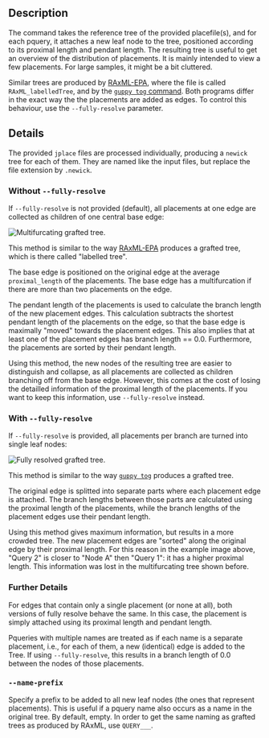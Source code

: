 ## Description

The command takes the reference tree of the provided placefile(s), and for each pquery, it attaches a new leaf node to the tree, positioned according to its proximal length and pendant length. The resulting tree is useful to get an overview of the distribution of placements. It is mainly intended to view a few placements. For large samples, it might be a bit cluttered.

Similar trees are produced by [RAxML-EPA](http://sco.h-its.org/exelixis/web/software/epa/index.html), where the file is called `RAxML_labelledTree`, and by the [`guppy tog` command](http://matsen.github.io/pplacer/generated_rst/guppy_tog.html#guppy-tog). Both programs differ in the exact way the the placements are added as edges. To control this behaviour, use the `--fully-resolve` parameter.

## Details

The provided `jplace` files are processed individually, producing a `newick` tree for each of them.
They are named like the input files, but replace the file extension by `.newick`.

### Without `--fully-resolve`

If `--fully-resolve` is not provided (default), all placements at one edge are collected as children of one central base edge:

![Multifurcating grafted tree.](https://github.com/lczech/genesis/blob/master/doc/png/placement/labelled_tree_multifurcating.png?raw=true)

This method is similar to the way [RAxML-EPA](http://sco.h-its.org/exelixis/web/software/epa/index.html) produces a grafted tree, which is there called "labelled tree".

The base edge is positioned on the original edge at the average `proximal_length` of the placements. The base edge has a multifurcation if there are more than two placements on the edge.

The pendant length of the placements is used to calculate the branch length of the new placement edges. This calculation subtracts the shortest pendant length of the placements on the edge, so that the base edge is maximally "moved" towards the placement edges. This also implies that at least one of the placement edges has branch length == 0.0. Furthermore, the placements are sorted by their pendant length.

Using this method, the new nodes of the resulting tree are easier to distinguish and collapse, as all placements are collected as children branching off from the base edge. However, this comes at the cost of losing the detailled information of the proximal length of the placements. If you want to keep this information, use `--fully-resolve` instead.

### With `--fully-resolve`

If `--fully-resolve` is provided, all placements per branch are turned into single leaf nodes:

![Fully resolved grafted tree.](https://github.com/lczech/genesis/blob/master/doc/png/placement/labelled_tree_fully_resolved.png?raw=true)

This method is similar to the way [`guppy tog`]((http://matsen.github.io/pplacer/generated_rst/guppy_tog.html#guppy-tog)) produces a grafted tree.

The original edge is splitted into separate parts where each placement edge is attached. The branch lengths between those parts are calculated using the proximal length of the placements, while the branch lengths of the placement edges use their pendant length.

Using this method gives maximum information, but results in a more crowded tree. The new placement edges are "sorted" along the original edge by their proximal length. For this reason in the example image above, "Query 2" is closer to "Node A" then "Query 1": it has a higher proximal length. This information was lost in the multifurcating tree shown before.

### Further Details

For edges that contain only a single placement (or none at all), both versions of fully resolve behave the same. In this case, the placement is simply attached using its proximal length and pendant length.

Pqueries with multiple names are treated as if each name is a separate placement, i.e., for each of them, a new (identical) edge is added to the Tree. If using `--fully-resolve`, this results in a branch length of 0.0 between the nodes of those placements.

### `--name-prefix`

Specify a prefix to be added to all new leaf nodes (the ones that represent placements). This is useful if a pquery name also occurs as a name in the original tree. By default, empty. In order to get the same naming as grafted trees as produced by RAxML, use `QUERY___`.
